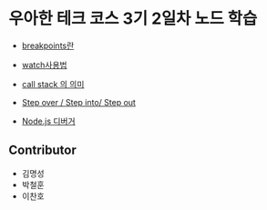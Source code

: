 # 우아한 테크 코스 3기 2일차 노드 학습

- [breakpoints란](./breakpoint란.md)
- [watch사용법](watch_사용방법.md)
- [call stack 의 의미](CallStack.md)
- [Step over / Step into/ Step out](./breakpoint란.md#step-over-step-into-step-out)

- [Node.js 디버거](NodeJS_Debugger.md)

## Contributor

- 김명성
- 박철훈
- 이찬호

